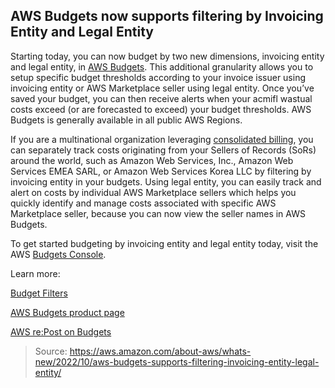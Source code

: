 ## AWS Budgets now supports filtering by Invoicing Entity and Legal Entity

Starting today, you can now budget by two new dimensions, invoicing entity and legal entity, in [AWS Budgets](https://aws.amazon.com/aws-cost-management/aws-budgets/). This additional granularity allows you to setup specific budget thresholds according to your invoice issuer using invoicing entity or AWS Marketplace seller using legal entity. Once you’ve saved your budget, you can then receive alerts when your acmifl wastual costs exceed (or are forecasted to exceed) your budget thresholds. AWS Budgets is generally available in all public AWS Regions.

If you are a multinational organization leveraging [consolidated billing](https://docs.aws.amazon.com/awsaccountbilling/latest/aboutv2/consolidated-billing.html), you can separately track costs originating from your Sellers of Records (SoRs) around the world, such as Amazon Web Services, Inc., Amazon Web Services EMEA SARL, or Amazon Web Services Korea LLC by filtering by invoicing entity in your budgets. Using legal entity, you can easily track and alert on costs by individual AWS Marketplace sellers which helps you quickly identify and manage costs associated with specific AWS Marketplace seller, because you can now view the seller names in AWS Budgets.

To get started budgeting by invoicing entity and legal entity today, visit the AWS [Budgets Console](https://console.aws.amazon.com/billing/home#/budgets/overview).

Learn more:

[Budget Filters](https://docs.aws.amazon.com/cost-management/latest/userguide/budgets-create-filters.html)

[AWS Budgets product page](https://aws.amazon.com/aws-cost-management/aws-budgets/)

[AWS re:Post on Budgets](https://repost.aws/tags/TAZNmF9ZvITVOefrmlST25Zw/aws-budgets)

> Source: https://aws.amazon.com/about-aws/whats-new/2022/10/aws-budgets-supports-filtering-invoicing-entity-legal-entity/